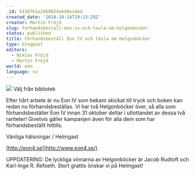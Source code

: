 ```yaml
---
_id: 543d761e24b9824e6d8ec6ed
created_date: '2014-10-14T19:13:29Z'
creator: Martin Fröjd
slug: forhandsbestall-eon-iv-och-tavla-om-helgonbocker
status: published
title: Förhandsbeställ Eon IV och tävla om Helgonböcker
type: blogpost
editors:
  - Niklas Fröjd
  - Martin Fröjd
world: eon
language: sv
---
```

![](https://fablr.co/asset/image/forhandsbestall-eon-tavling.png) Välj från bibliotek

Efter hårt arbete är nu Eon IV som bekant skickat till tryck och boken kan redan nu förhandsbeställas. Vi har två Helgonböcker över, så alla som förhandsbeställer Eon IV innan 31 oktober deltar i utlottandet av dessa två rariteter! Givetvis gäller kampanjen även för alla dem som har förhandsbeställt hittills.

Vänliga hälsningar / Helmgast

[http://eon4.se](http://www.eon4.se/)

UPPDATERING: De lyckliga vinnarna av Helgonböcker är Jacob Rudtoft och Karl-Inge R. Refseth. Stort grattis önskar vi på Helmgast!
